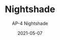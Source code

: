 ---
image_primary: "img/AP_Nightshade.jpg"
image_secondary: "img/Nightshade+Interior.jpg"
subtitle: "AP-4  Nightshade"
tags: 
  - "Wall Coverings"
title: "Nightshade"
href: "https://www.areaenvironments.com/order/ap-night-shade"
designer: "Andrea Pramuk"
category: "Wall Coverings"
manufacturer: "Area Environments"
slug: "/manufacturers/area-environments/wall-coverings/andrea-pramuk-nightshade"
date: "2021-05-07"
---